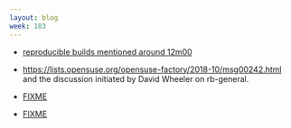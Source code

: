 ```yaml
---
layout: blog
week: 183
---
```


* [reproducible builds mentioned around 12m00](https://changelog.com/podcast/bonus-sustainoss-2018)

* https://lists.opensuse.org/opensuse-factory/2018-10/msg00242.html
  and the discussion initiated by David Wheeler on rb-general.

* [FIXME](https://basicbitch.software/posts/2018-10-25-Reproducible-builds-with-Bitcoin-Tor-and-turtles.html)

* [FIXME](https://cmake.org/cmake/help/git-master/prop_tgt/BUILD_RPATH_USE_ORIGIN.html)
